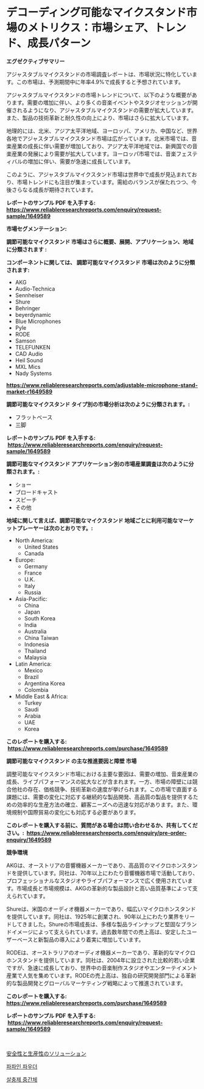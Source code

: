 <p><h1>デコーディング可能なマイクスタンド市場のメトリクス：市場シェア、トレンド、成長パターン</h1></p><p><strong>エグゼクティブサマリー</strong></p>
<p><p>アジャスタブルマイクスタンドの市場調査レポートは、市場状況に特化しています。この市場は、予測期間中に年率4.9%で成長すると予想されています。</p><p>アジャスタブルマイクスタンドの市場トレンドについて、以下のような概要があります。需要の増加に伴い、より多くの音楽イベントやスタジオセッションが開催されるようになり、アジャスタブルマイクスタンドの需要が拡大しています。また、製品の技術革新と耐久性の向上により、市場はさらに拡大しています。</p><p>地理的には、北米、アジア太平洋地域、ヨーロッパ、アメリカ、中国など、世界各地でアジャスタブルマイクスタンド市場は広がっています。北米市場では、音楽産業の成長に伴い需要が増加しており、アジア太平洋地域では、新興国での音楽産業の発展により需要が拡大しています。ヨーロッパ市場では、音楽フェスティバルの増加に伴い、需要が急速に成長しています。</p><p>このように、アジャスタブルマイクスタンド市場は世界中で成長が見込まれており、市場トレンドにも注目が集まっています。需給のバランスが保たれつつ、今後さらなる成長が期待されています。</p></p>
<p><strong>レポートのサンプル PDF を入手する: <a href="https://www.reliableresearchreports.com/enquiry/request-sample/1649589">https://www.reliableresearchreports.com/enquiry/request-sample/1649589</a></strong></p>
<p><strong>市場セグメンテーション:</strong></p>
<p><strong> 調節可能なマイクスタンド 市場はさらに概要、展開、アプリケーション、地域に分類されます :</strong></p>
<p><strong>コンポーネントに関しては、 調節可能なマイクスタンド 市場は次のように分類されます: &nbsp;</strong></p>
<p><ul><li>AKG</li><li>Audio-Technica</li><li>Sennheiser</li><li>Shure</li><li>Behringer</li><li>beyerdynamic</li><li>Blue Microphones</li><li>Pyle</li><li>RODE</li><li>Samson</li><li>TELEFUNKEN</li><li>CAD Audio</li><li>Heil Sound</li><li>MXL Mics</li><li>Nady Systems</li></ul></p>
<p><strong><a href="https://www.reliableresearchreports.com/adjustable-microphone-stand-market-r1649589">https://www.reliableresearchreports.com/adjustable-microphone-stand-market-r1649589</a></strong></p>
<p><strong> 調節可能なマイクスタンド タイプ別の市場分析は次のように分類されます。:</strong></p>
<p><ul><li>フラットベース</li><li>三脚</li></ul></p>
<p><strong>レポートのサンプル PDF を入手する: &nbsp;<a href="https://www.reliableresearchreports.com/enquiry/request-sample/1649589">https://www.reliableresearchreports.com/enquiry/request-sample/1649589</a></strong></p>
<p><strong> 調節可能なマイクスタンド アプリケーション別の市場産業調査は次のように分類されます。:</strong></p>
<p><ul><li>ショー</li><li>ブロードキャスト</li><li>スピーチ</li><li>その他</li></ul></p>
<p><strong>地域に関して言えば、調節可能なマイクスタンド 地域ごとに利用可能なマーケットプレーヤーは次のとおりです。:</strong></p>
<p><ul>
    <li>
        North America:
        <ul>
            <li>United States</li>
            <li>Canada</li>
        </ul>
    </li>
    <li>
        Europe:
        <ul>
            <li>Germany</li>
            <li>France</li>
            <li>U.K.</li>
            <li>Italy</li>
            <li>Russia</li>
        </ul>
    </li>
    <li>
        Asia-Pacific:
        <ul>
            <li>China</li>
            <li>Japan</li>
            <li>South Korea</li>
            <li>India</li>
            <li>Australia</li>
            <li>China Taiwan</li>
            <li>Indonesia</li>
            <li>Thailand</li>
            <li>Malaysia</li>
        </ul>
    </li>
    <li>
        Latin America:
        <ul>
            <li>Mexico</li>
            <li>Brazil</li>
            <li>Argentina Korea</li>
            <li>Colombia</li>
        </ul>
    </li>
    <li>
        Middle East & Africa:
        <ul>
            <li>Turkey</li>
            <li>Saudi</li>
            <li>Arabia</li>
            <li>UAE</li>
            <li>Korea</li>
        </ul>
    </li>
    </ul></p>
<p><strong>このレポートを購入する: &nbsp;<a href="https://www.reliableresearchreports.com/purchase/1649589">https://www.reliableresearchreports.com/purchase/1649589</a></strong></p>
<p><strong>調節可能なマイクスタンド の主な推進要因と障壁 市場</strong></p>
<p><p>調整可能なマイクスタンド市場における主要な要因は、需要の増加、音楽産業の成長、ライブパフォーマンスの拡大などが含まれます。一方、市場の障壁には競合他社の存在、価格競争、技術革新の速度が挙げられます。この市場で直面する課題には、需要の変化に対応する継続的な製品開発、高品質の製品を提供するための効率的な生産方法の確立、顧客ニーズへの迅速な対応があります。また、環境規制や国際貿易の変化にも対応する必要があります。</p></p>
<p><strong>このレポートを購入する前に、質問がある場合は問い合わせるか、共有してください。:&nbsp; <a href="https://www.reliableresearchreports.com/enquiry/pre-order-enquiry/1649589">https://www.reliableresearchreports.com/enquiry/pre-order-enquiry/1649589</a></strong></p>
<p><strong>競争環境</strong></p>
<p><p>AKGは、オーストリアの音響機器メーカーであり、高品質のマイクロホンスタンドを提供しています。同社は、70年以上にわたり音響機器市場で活動しており、プロフェッショナルなスタジオやライブパフォーマンスで広く使用されています。市場成長と市場規模は、AKGの革新的な製品設計と高い品質基準によって支えられています。</p><p>Shureは、米国のオーディオ機器メーカーであり、幅広いマイクロホンスタンドを提供しています。同社は、1925年に創業され、90年以上にわたり業界をリードしてきました。Shureの市場成長は、多様な製品ラインナップと堅固なブランドイメージによって支えられています。過去数年間での売上高は、安定したユーザーベースと新製品の導入により着実に増加しています。</p><p>RODEは、オーストラリアのオーディオ機器メーカーであり、革新的なマイクロホンスタンドを提供しています。同社は、2004年に設立された比較的若い企業ですが、急速に成長しており、世界中の音楽制作スタジオやエンターテイメント産業で人気を集めています。RODEの売上高は、独自の研究開発部門による革新的な製品開発とグローバルマーケティング戦略によって推進されています。</p></p>
<p><strong>このレポートを購入する: &nbsp; <a href="https://www.reliableresearchreports.com/purchase/1649589">https://www.reliableresearchreports.com/purchase/1649589</a></strong></p>
<p><strong>レポートのサンプル PDF を入手する: &nbsp;<a href="https://www.reliableresearchreports.com/enquiry/request-sample/1649589">https://www.reliableresearchreports.com/enquiry/request-sample/1649589</a></strong><strong></strong></p>
<p>&nbsp;</p>
<p><p><a href="https://medium.com/@jerrycurtis23/%E5%AE%89%E5%85%A8%E6%80%A7%E3%81%A8%E7%94%9F%E7%94%A3%E6%80%A7%E3%82%BD%E3%83%AA%E3%83%A5%E3%83%BC%E3%82%B7%E3%83%A7%E3%83%B3%E3%81%AE%E5%B8%82%E5%A0%B4%E3%83%AC%E3%83%9D%E3%83%BC%E3%83%88%E3%81%AF-%E3%81%93%E3%81%AE%E5%B8%82%E5%A0%B4%E3%81%AE%E6%9C%80%E6%96%B0%E3%81%AE%E3%83%88%E3%83%AC%E3%83%B3%E3%83%89%E3%81%A8%E6%88%90%E9%95%B7%E6%A9%9F%E4%BC%9A%E3%82%92%E6%98%8E%E3%82%89%E3%81%8B%E3%81%AB%E3%81%97%E3%81%A6%E3%81%84%E3%81%BE%E3%81%99-789981bc02a1">安全性と生産性のソリューション</a></p><p><a href="https://medium.com/@christianlarkinus/%ED%8C%8C%ED%8C%8C%EC%9D%B8-%EB%B6%84%EB%A7%90-%EC%8B%9C%EC%9E%A5-%EA%B7%9C%EB%AA%A8-%EC%8B%9C%EC%9E%A5-%EC%A0%84%EB%A7%9D-%EB%B0%8F-%EC%8B%9C%EC%9E%A5-%EC%98%88%EC%B8%A1-2024%EB%85%84%EB%B6%80%ED%84%B0-2031%EB%85%84-fc2bf2e0c0cb">파파인 파우더</a></p><p><a href="https://medium.com/@goonfghyt6587/%EB%86%8D%EC%95%BD-%EC%A4%91%EA%B0%84%EC%B2%B4-%EC%8B%9C%EC%9E%A5-%EC%A0%84%EB%A7%9D-%EC%82%B0%EC%97%85-%EA%B0%9C%EC%9A%94-%EB%B0%8F-%EC%98%88%EC%B8%A1-2024%EB%85%84%EB%B6%80%ED%84%B0-2031%EB%85%84%EA%B9%8C%EC%A7%80-cd7943094c89">살충제 중간체</a></p></p>